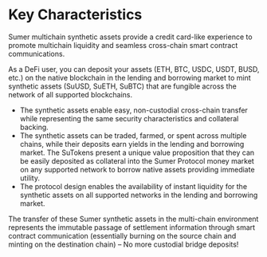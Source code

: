# Key Characteristics

Sumer multichain synthetic assets provide a credit card-like experience to promote multichain liquidity and seamless cross-chain smart contract communications.&#x20;

As a DeFi user, you can deposit your assets (ETH, BTC, USDC, USDT, BUSD, etc.) on the native blockchain in the lending and borrowing market to mint synthetic assets (SuUSD, SuETH, SuBTC) that are fungible across the network of all supported blockchains.

* The synthetic assets enable easy, non-custodial cross-chain transfer while representing the same security characteristics and collateral backing.&#x20;
* The synthetic assets can be traded, farmed, or spent across multiple chains, while their deposits earn yields in the lending and borrowing market. The SuTokens present a unique value proposition that they can be easily deposited as collateral into the Sumer Protocol money market on any supported network to borrow native assets providing immediate utility.&#x20;
* The protocol design enables the availability of instant liquidity for the synthetic assets on all supported networks in the lending and borrowing market.

The transfer of these Sumer synthetic assets in the multi-chain environment represents the immutable passage of settlement information through smart contract communication (essentially burning on the source chain and minting on the destination chain) – No more custodial bridge deposits!
